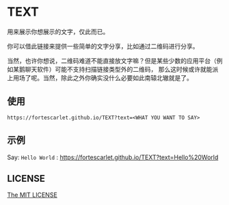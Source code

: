 # TEXT
用来展示你想展示的文字，仅此而已。

你可以借此链接来提供一些简单的文字分享，比如通过二维码进行分享。

当然，也许你想说，二维码难道不能直接放文字嘛？但是某些少数的应用平台（例如某鹅聊天软件）可能不支持扫描链接类型外的二维码，
那么这时候或许就能派上用场了呢。当然，除此之外你确实没什么必要如此南辕北辙就是了。

## 使用
```
https://fortescarlet.github.io/TEXT?text=<WHAT YOU WANT TO SAY>
```

## 示例

Say: `Hello World` : <https://fortescarlet.github.io/TEXT?text=Hello%20World>


## LICENSE
[The MIT LICENSE](LICENSE)